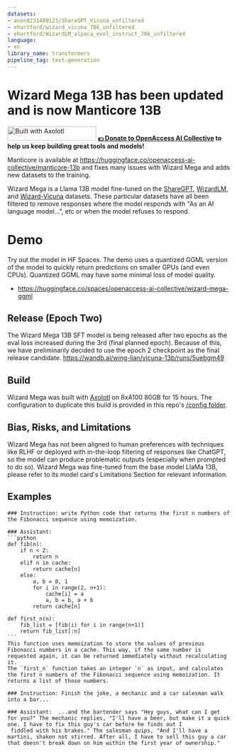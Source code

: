```yaml
---
datasets:
- anon8231489123/ShareGPT_Vicuna_unfiltered
- ehartford/wizard_vicuna_70k_unfiltered
- ehartford/WizardLM_alpaca_evol_instruct_70k_unfiltered
language:
- en
library_name: transformers
pipeline_tag: text-generation
---
```


# Wizard Mega 13B has been updated and is now Manticore 13B

[<img src="https://raw.githubusercontent.com/OpenAccess-AI-Collective/axolotl/main/image/axolotl-badge-web.png" alt="Built with Axolotl" width="200" height="32"/>](https://github.com/OpenAccess-AI-Collective/axolotl)
**[💵 Donate to OpenAccess AI Collective](https://github.com/sponsors/OpenAccess-AI-Collective) to help us keep building great tools and models!**

Manticore is available at https://huggingface.co/openaccess-ai-collective/manticore-13b and fixes many issues with Wizard Mega and adds new datasets to the training.

Wizard Mega is a Llama 13B model fine-tuned on the [ShareGPT](https://huggingface.co/datasets/anon8231489123/ShareGPT_Vicuna_unfiltered), [WizardLM](https://huggingface.co/datasets/ehartford/WizardLM_alpaca_evol_instruct_70k_unfiltered), and [Wizard-Vicuna](https://huggingface.co/datasets/ehartford/wizard_vicuna_70k_unfiltered) datasets. These particular datasets have all been filtered to remove responses where the model responds with "As an AI language model...", etc or when the model refuses to respond.

# Demo

Try out the model in HF Spaces. The demo uses a quantized GGML version of the model to quickly return predictions on smaller GPUs (and even CPUs). Quantized GGML may have some minimal loss of model quality.
- https://huggingface.co/spaces/openaccess-ai-collective/wizard-mega-ggml

## Release (Epoch Two)

The Wizard Mega 13B SFT model is being released after two epochs as the eval loss increased during the 3rd (final planned epoch). Because of this, we have preliminarily decided to use the epoch 2 checkpoint as the final release candidate. https://wandb.ai/wing-lian/vicuna-13b/runs/5uebgm49

## Build

Wizard Mega was built with [Axolotl](https://github.com/OpenAccess-AI-Collective/axolotl) on 8xA100 80GB for 15 hours. The configuration to duplicate this build is provided in this repo's [/config folder](https://huggingface.co/openaccess-ai-collective/wizard-mega-13b/tree/main/configs).

## Bias, Risks, and Limitations
Wizard Mega has not been aligned to human preferences with techniques like RLHF or deployed with in-the-loop filtering of responses like ChatGPT, so the model can produce problematic outputs (especially when prompted to do so).
Wizard Mega was fine-tuned from the base model LlaMa 13B, please refer to its model card's Limitations Section for relevant information.

## Examples

````
### Instruction: write Python code that returns the first n numbers of the Fibonacci sequence using memoization.

### Assistant: 
```python
def fib(n):
    if n < 2:
        return n
    elif n in cache:
        return cache[n]
    else:
        a, b = 0, 1
        for i in range(2, n+1):
            cache[i] = a
            a, b = b, a + b
        return cache[n]
    
def first_n(n):
    fib_list = [fib(i) for i in range(n+1)]
    return fib_list[:n]
```
This function uses memoization to store the values of previous Fibonacci numbers in a cache. This way, if the same number is requested again, it can be returned immediately without recalculating it. 
The `first_n` function takes an integer `n` as input, and calculates the first n numbers of the Fibonacci sequence using memoization. It returns a list of those numbers.
````

```
### Instruction: Finish the joke, a mechanic and a car salesman walk into a bar...  

### Assistant:  ...and the bartender says "Hey guys, what can I get for you?" The mechanic replies, "I'll have a beer, but make it a quick one. I have to fix this guy's car before he finds out I
 fiddled with his brakes." The salesman quips, "And I'll have a martini, shaken not stirred. After all, I have to sell this guy a car that doesn't break down on him within the first year of ownership."
```

